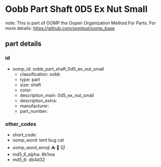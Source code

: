 # Oobb Part Shaft 0D5 Ex Nut Small  

note: This is part of OOMP the Oopen Organization Method For Parts. For more details: https://github.com/oomlout/oomp_base

##  part details





### id
* oomp_id: oobb_part_shaft_0d5_ex_nut_small
  * classification: oobb
  * type: part
  * size: shaft
  * color: 
  * description_main: 0d5_ex_nut_small
  * description_extra: 
  * manufacturer: 
  * part_number: 

### other_codes
* short_code: 
* oomp_word: tent bug cat
* oomp_word_emoji :tent: :bug: :cat:
* md5_6_alpha: 8k1ma
* md5_6: db4d32